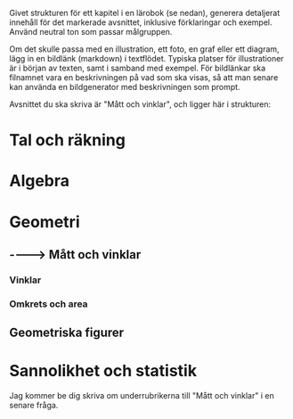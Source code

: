 Givet strukturen för ett kapitel i en lärobok (se nedan), generera detaljerat innehåll för det markerade avsnittet, inklusive förklaringar och exempel.
Använd neutral ton som passar målgruppen.

Om det skulle passa med en illustration, ett foto, en graf eller ett diagram, lägg in en bildlänk (markdown) i textflödet. Typiska platser för illustrationer är i början av texten, samt i samband med exempel.
För bildlänkar ska filnamnet vara en beskrivningen på vad som ska visas, så att man senare kan använda en bildgenerator med beskrivningen som prompt.



Avsnittet du ska skriva är "Mått och vinklar", och ligger här i strukturen:
# Tal och räkning
# Algebra
# Geometri
## ----> Mått och vinklar
### Vinklar
### Omkrets och area
## Geometriska figurer
# Sannolikhet och statistik

Jag kommer be dig skriva om underrubrikerna till "Mått och vinklar" i en senare fråga.